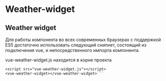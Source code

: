 # Weather-widget
## Weather widget

Для работы компонента во всех современных браузерах с поддержкой ES5 достаточно использовать следующий снипнет, состоящий из подключения vue, и непосредственного импорта компонента.

vue-weather-widget.js находится в корне проекта

```<script src="https://unpkg.com/vue"></script>
<script src="vue-weather-widget.js"></script>
<vue-weather-widget></vue-weather-widget>```

